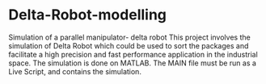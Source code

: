 # Delta-Robot-modelling
Simulation of a parallel manipulator- delta robot
This project involves the simulation of Delta Robot which could be used to sort the packages and facilitate a high precision and fast performance application in the industrial space.
The simulation is done on MATLAB.
The MAIN file must be run as a Live Script, and contains the simulation.
